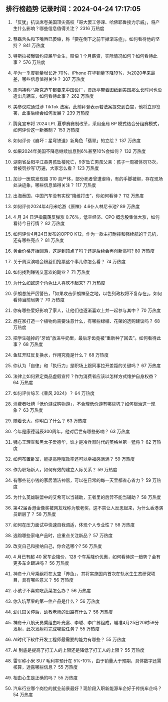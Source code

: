 
## 排行榜趋势 记录时间：2024-04-24 17:17:05
  
  1. 「反犹」抗议席卷美国顶尖高校「哥大罢工停课、哈佛耶鲁接力示威」，将产生什么影响？哪些信息值得关注？ 2316 万热度
    
  2. 蔡磊舌头和下嘴唇已萎缩，称「要在倒下之前干掉渐冻症」，如何看待他的坚持？ 841 万热度
    
  3. 特斯拉被曝毁约应届毕业生，赔偿 1 个月薪资，实际情况如何？如何看待此事？ 576 万热度
    
  4. 华为一季度销量增长近 70%，iPhone 在华销量下降19%，为2020年来最差，哪些信息值得关注？ 307 万热度
    
  5. 周鸿祎称马斯克造车都要来中国设厂，贾跃亭带着图纸到美国那么长时间也没造出几辆车，如何看待此事？ 262 万热度
    
  6. 美参议院通过涉 TikTok 法案，此前拜登表示若法案提交到白宫，他将立即签署，此事后续会如何发展？ 239 万热度
    
  7. 腾竞宣布将 2024 LPL 夏季赛赛制改革，采用全局 BP 模式结合分组赛模式，如何评价这一新赛制？ 153 万热度
    
  8. 如何评价《崩坏：星穹铁道》新角色「翡翠」的立绘？ 137 万热度
    
  9. 如果2024年美国不降息继续加息到6%甚至10%会如何？ 132 万热度
    
  10. 湖南省岳阳平江县男孩坠楼死亡，9岁坠亡男孩父亲：孩子一周被体罚13次，曾被罚抄写1万遍，大家怎么看？ 123 万热度
    
  11. 加沙一医院发现超 310 具尸体，部分死者曾遭虐待，有的手脚被绑，存在现场处决迹象，哪些信息值得关注？ 117 万热度
    
  12. 出海泰国，中国汽车没有实现“降维打击”，你如何看待？ 112 万热度
    
  13. 如何评价2024年4月米哈游《原神》4.6仆人林尼卡池? 89 万热度
    
  14. 4 月 24 日沪指震荡反弹涨 0.76%，低空经济、CPO 概念股集体大涨，如何看待今日行情？ 82 万热度
    
  15. 如何评价4月24日发布的OPPO K12，作为一款主打耐摔和强续航的千元机，还有哪些亮点？ 81 万热度
    
  16. 黄金价格开始回落，这是到顶点了吗？还是后续会再创新高吗? 80 万热度
    
  17. 关于周深演唱会粉丝们抢票这个事儿你怎么看？ 74 万热度
    
  18. 如何找到赚钱又喜欢的副业？ 71 万热度
    
  19. 为什么如懿这个角色让人喜欢不起来? 71 万热度
    
  20. 伊朗总统严厉警告，「如果攻击伊朗神圣之地，以色列政权将不复存在」，如何看待当前局势？ 70 万热度
    
  21. 你有哪些爱好影响了家人，让他们也逐渐喜欢上并一起参与其中？ 70 万热度
    
  22. 想在家打造一个植物角需要注意什么，有哪些绿植、花架的选购建议吗？ 68 万热度
    
  23. 把学生磕掉的“牙齿”放进牛奶里，最后牙齿竟被“重新种了回去”。如何看待此事？ 68 万热度
    
  24. 鱼缸开缸反复换水，作用究竟是什么？ 68 万热度
    
  25. 你认为「自律」和「执行力」是职场上跟同事拉开差距的关键吗？ 67 万热度
    
  26. 法律上如何界定商品虚假宣传？作为消费者应该以怎样方式维护自身权益？ 64 万热度
    
  27. 如何评价综艺《乘风 2024》？ 64 万热度
    
  28. 消费者吐槽「低价游成购物游」，不合理低价游有哪些坑？如何根治这一现象？ 63 万热度
    
  29. 随着长大，你明白了什么？ 63 万热度
    
  30. 今年是康德诞辰300周年，他对后世有哪些影响？ 63 万热度
    
  31. 狮心王理查和黑太子爱德华，谁才是冷兵器时代的英格兰第一猛将？ 62 万热度
    
  32. 如何布置卧室，能提高睡眠效率还可以幸福感满满？ 59 万热度
    
  33. 作为职场新人，如何有效的建立人际关系？ 59 万热度
    
  34. 有哪些花小钱的家居清洁神器，可以在日常的每一天里都省心省力？ 59 万热度
    
  35. 为什么英雄联盟中的艾希可以当辅助，王者里的后羿不能当辅助？ 58 万热度
    
  36. 第42届香港金像奖被网友戏称为敬老奖，这不禁让人反思起来，为什么香港演员断层了？ 58 万热度
    
  37. 如何在压力面试中快速自我调适，体现个人专业性？ 58 万热度
    
  38. 选购哪些家电产品时，应重点关注新品？ 57 万热度
    
  39. 改变自己和接纳自己，你会选哪个? 56 万热度
    
  40. 4 月已有超 40 家车企降价，128 个车系降价优惠，如何看待这一趋势？会有更多车企跟进吗？ 56 万热度
    
  41. 神舟十八号乘组将在太空「养鱼」，其将实施国内首次在轨水生生态研究项目，具有哪些意义？ 56 万热度
    
  42. 小孩子不喜欢吃蔬菜怎么办？ 56 万热度
    
  43. 你入坑苹果的第一件产品是什么？ 56 万热度
    
  44. 幼儿园关停后，幼教老师的出路有什么？ 56 万热度
    
  45. 神舟十八航天员乘组由叶光富、李聪、李广苏组成，瞄准4月25日20时59分发射，此次发射将完成哪些任务？ 55 万热度
    
  46. AI时代下软件开发工程师最需要的能力有哪些？ 55 万热度
    
  47. AI 到底是提高了打工人的上限还是降低了打工人的上限？ 55 万热度
    
  48. 雷军称小米 SU7 毛利率预计在 5%-10%，由于销量大于预期，具体数字还需核算，透露哪些信息？ 55 万热度
    
  49. 相由心生是正确的吗？ 55 万热度
    
  50. 汽车行业哪个岗位的就业前景最好？现阶段入职新能源车企好于传统车企吗？ 54 万热度
    